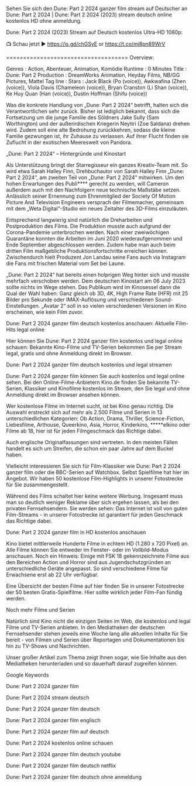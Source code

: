 Sehen Sie sich den Dune: Part 2 2024 ganzer film stream auf Deutscher an Dune: Part 2 2024 | Dune: Part 2 2024 (2023) stream deutsch online kostenlos HD ohne anmeldung.



Dune: Part 2 2024 (2023) Stream auf Deutsch kostenlos Ultra-HD 1080p:



📺 Schau jetzt ▶ https://is.gd/chGSyE
or
https://t.co/mj8pn89WrV

====================================
Overview:


Genres : Action, Abenteuer, Animation, Komödie
Runtime : 0 Minutes
Title : Dune: Part 2
Production : DreamWorks Animation, Heyday Films, NB/GG Pictures, Mattel
Tag line :
Stars : Jack Black (Po (voice)), Awkwafina (Zhen (voice)), Viola Davis (Chameleon (voice)), Bryan Cranston (Li Shan (voice)), Ke Huy Quan (Han (voice)), Dustin Hoffman (Shifu (voice))


Was die konkrete Handlung von „Dune: Part 2 2024“ betrifft, halten sich die Verantwortlichen sehr zurück. Bisher ist lediglich bekannt, dass sich die Fortsetzung um die junge Familie des Söldners Jake Sully (Sam Worthington) und der außerirdischen Kriegerin Neytiri (Zoe Saldana) drehen wird. Zudem soll eine alte Bedrohung zurückkehren, sodass die kleine Familie gezwungen ist, ihr Zuhause zu verlassen. Auf ihrer Flucht finden sie Zuflucht in der exotischen Meereswelt von Pandora.



„Dune: Part 2 2024“ – Hintergründe und Kinostart



Als Unterstützung bringt der Starregisseur ein ganzes Kreativ-Team mit. So wird etwa Sarah Halley Finn, Drehbuchautor von Sarah Halley Finn „Dune: Part 2 2024“, am zweiten Teil von „Dune: Part 2 2024“ mitwirken. Um den hohen Erwartungen des Publi**** gerecht zu werden, will Cameron außerdem auch mit den Nachfolgern neue technische Maßstäbe setzen. Anlässlich seiner Ernennung zum Ehrenmitglied der Society Of Motion Picture And Television Engineers versprach der Filmemacher, gemeinsam mit dem „Weta Digital“-Studio ein neues Zeitalter des 3D-Films einzuläuten.



Entsprechend langwierig sind natürlich die Dreharbeiten und Postproduktion des Films. Die Produktion musste auch aufgrund der Corona-Pandemie unterbrochen werden. Nach einer zweiwöchigen Quarantäne konnten die Arbeiten im Juni 2020 wiederaufgenommen und Ende September abgeschlossen werden. Zudem habe man auch beim dritten Film maßgebliche Produktionsfortschritte erreichen können. Zwischendurch hielt Produzent Jon Landau seine Fans auch via Instagram die Fans mit frischen Material vom Set bei Laune.



„Dune: Part 2 2024“ hat bereits einen holprigen Weg hinter sich und musste mehrfach verschoben werden. Dem deutschen Kinostart am 06 July 2023 sollte nichts im Wege stehen. Das Publikum wird im Kinosessel dann die Qual der Wahl haben: Ganz gleich ob 3D, 4K, High Frame Rate (HFR) mit 25 Bilder pro Sekunde oder IMAX-Auflösung und verschiedenen Sound-Einstellungen. „Avatar 2“ soll in so vielen verschiedenen Versionen im Kino erscheinen, wie kein Film zuvor.



Dune: Part 2 2024 ganzer film deutsch kostenlos anschauen: Aktuelle Film-Hits legal online



Hier können Sie Dune: Part 2 2024 ganzer film kostenlos und legal online schauen: Bekannte Kino-Filme und TV-Serien bekommen Sie per Stream legal, gratis und ohne Anmeldung direkt im Browser.



Dune: Part 2 2024 ganzer film deutsch kostenlos und legal streamen



Dune: Part 2 2024 ganzer film können Sie auch kostenlos und legal online sehen. Bei den Online-Filme-Anbietern Kino.de finden Sie bekannte TV-Serien, Klassiker und Kinofilme kostenlos im Stream, den Sie legal und ohne Anmeldung direkt im Browser ansehen können.



Wer kostenlose Filme im Internet sucht, ist bei Kino genau richtig. Die Auswahl erstreckt sich auf mehr als 2.500 Filme und Serien in 13 unterschiedlichen Kategorien: Ob Action, Drama, Thriller, Science-Fiction, Liebesfilme, Arthouse, Queerkino, Asia, Horror, Kinderkino, *****elkino oder Filme ab 18, hier ist für jeden Filmgeschmack das Richtige dabei.



Auch englische Originalfassungen sind vertreten. In den meisten Fällen handelt es sich um Streifen, die schon ein paar Jahre auf dem Buckel haben.



Vielleicht interessieren Sie sich für Film-Klassiker wie Dune: Part 2 2024 ganzer film oder die BBC-Serien auf Watchbox. Selbst Spielfilme hat hier im Angebot. Wir haben 50 kostenlose Film-Highlights in unserer Fotostrecke für Sie zusammengestellt.



Während des Films schaltet hier keine weitere Werbung. Insgesamt muss man so deutlich weniger Reklame über sich ergehen lassen, als bei den privaten Fernsehsendern. Sie werden sehen: Das Internet ist voll von guten Film-Streams - in unserer Fotostrecke ist garantiert für jeden Geschmack das Richtige dabei.



Dune: Part 2 2024 ganzer film in HD kostenlos anschauen



Kino bietet mittlerweile Hunderte Filme in echtem HD (1.280 x 720 Pixel) an. Alle Filme können Sie entweder im Fenster- oder im Vollbild-Modus anschauen. Noch ein Hinweis: Einige mit FSK 18 gekennzeichnete Filme aus den Bereichen Action und Horror sind aus Jugendschutzgründen an unterschiedliche Geräte angepasst. So sind verschiedene Filme für Erwachsene erst ab 22 Uhr verfügbar.



Eine Übersicht der besten Filme auf hier finden Sie in unserer Fotostrecke der 50 besten Gratis-Spielfilme. Hier sollte wirklich jeder Film-Fan fündig werden.



Noch mehr Filme und Serien



Natürlich sind Kino nicht die einzigen Seiten im Web, die kostenlos und legal Filme und TV-Serien anbieten. In den Mediatheken der deutschen Fernsehsender stehen jeweils eine Woche lang alle aktuellen Inhalte für Sie bereit - von Filmen und Serien über Reportagen und Dokumentationen bis hin zu TV-Shows und Nachrichten.



Unser großer Artikel zum Thema zeigt Ihnen sogar, wie Sie Inhalte aus den Mediatheken herunterladen und so dauerhaft darauf zugreifen können.



Google Keywords



Dune: Part 2 2024 ganzer film



Dune: Part 2 2024 stream deutsch



Dune: Part 2 2024 ganzer film deutsch



Dune: Part 2 2024 ganzer film englisch



Dune: Part 2 2024 ganzer film auf deutsch



Dune: Part 2 2024 kostenlos online schauen



Dune: Part 2 2024 ganzer film deutsch youtube



Dune: Part 2 2024 ganzer film deutsch netflix



Dune: Part 2 2024 ganzer film deutsch ohne anmeldung
